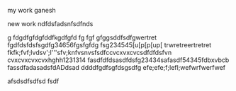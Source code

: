 my work ganesh

new work
ndfdsfadsnfsdfnds

g
fdgdfgfdgfddfkgdfgfd
fg
fgf
gfggsddfsdfgwertret
fgdfdsfdsfsgdfg34656fgsfgfdg
fsg234545[u[p[p[up[
trwretreertretret
fkfk;fvf;lvdsv';l'''sfv;knfvsnvsfsdfccvcxvxcvcsdfdfdsfvn
cvxcvxcvxcvxhghh1231314
fasdfdfdsasdfdsfg23434safasdf54345fdbxvbcb
fassdfadasadsfdADdsad  ddddfgdfsgfdsgsdfg
efe;efe;f;lefl;wefwrfwerfwef


afsdsdfsdfsd
fsdf

